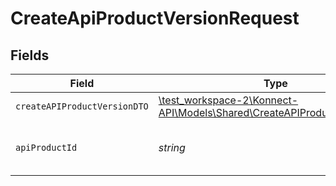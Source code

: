 # CreateApiProductVersionRequest


## Fields

| Field                                                                                                                       | Type                                                                                                                        | Required                                                                                                                    | Description                                                                                                                 | Example                                                                                                                     |
| --------------------------------------------------------------------------------------------------------------------------- | --------------------------------------------------------------------------------------------------------------------------- | --------------------------------------------------------------------------------------------------------------------------- | --------------------------------------------------------------------------------------------------------------------------- | --------------------------------------------------------------------------------------------------------------------------- |
| `createAPIProductVersionDTO`                                                                                                | [\test_workspace-2\Konnect-API\Models\Shared\CreateAPIProductVersionDTO](../../models/shared/CreateAPIProductVersionDTO.md) | :heavy_check_mark:                                                                                                          | N/A                                                                                                                         |                                                                                                                             |
| `apiProductId`                                                                                                              | *string*                                                                                                                    | :heavy_check_mark:                                                                                                          | The API Product ID                                                                                                          | d32d905a-ed33-46a3-a093-d8f536af9a8a                                                                                        |